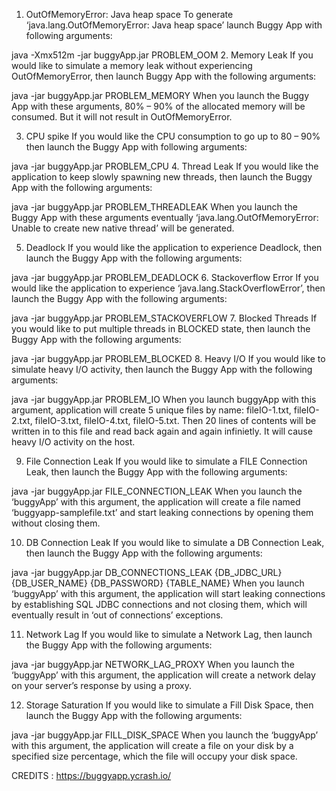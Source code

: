 
1. OutOfMemoryError: Java heap space
 To generate ‘java.lang.OutOfMemoryError: Java heap space’ launch Buggy App with following arguments:

java -Xmx512m -jar buggyApp.jar PROBLEM_OOM
2. Memory Leak
 If you would like to simulate a memory leak without experiencing OutOfMemoryError, then launch Buggy App with the following arguments:

 java -jar buggyApp.jar PROBLEM_MEMORY
 When you launch the Buggy App with these arguments, 80% – 90% of the allocated memory will be consumed. But it will not result in OutOfMemoryError.

3. CPU spike
 If you would like the CPU consumption to go up to 80 – 90% then launch the Buggy App with following arguments:

 java -jar buggyApp.jar PROBLEM_CPU
4. Thread Leak
 If you would like the application to keep slowly spawning new threads, then launch the Buggy App with the following arguments:

java -jar buggyApp.jar PROBLEM_THREADLEAK
When you launch the Buggy App with these arguments eventually  ‘java.lang.OutOfMemoryError: Unable to create new native thread’ will be generated.

5. Deadlock
 If you would like the application to experience Deadlock, then launch the Buggy App with the following arguments:

 java -jar buggyApp.jar PROBLEM_DEADLOCK
6. Stackoverflow Error
 If you would like the application to experience ‘java.lang.StackOverflowError’, then launch the Buggy App with the following arguments:

 java -jar buggyApp.jar PROBLEM_STACKOVERFLOW
7. Blocked Threads
 If you would like to put multiple threads in BLOCKED state, then launch the Buggy App with the following arguments:

 java -jar buggyApp.jar PROBLEM_BLOCKED
8. Heavy I/O
 If you would like to simulate heavy I/O activity, then launch the Buggy App with the following arguments:

 java -jar buggyApp.jar PROBLEM_IO
When you launch buggyApp with this argument, application will create 5 unique files by name: fileIO-1.txt, fileIO-2.txt, fileIO-3.txt, fileIO-4.txt, fileIO-5.txt. Then 20 lines of contents will be written in to this file and read back again and again infinietly. It will cause heavy I/O activity on the host.

9. File Connection Leak
If you would like to simulate a FILE Connection Leak, then launch the Buggy App with the following arguments:

java -jar buggyApp.jar FILE_CONNECTION_LEAK
When you launch the ‘buggyApp’ with this argument, the application will create a file named ‘buggyapp-samplefile.txt’ and start leaking connections by opening them without closing them.

10. DB Connection Leak
If you would like to simulate a DB Connection Leak, then launch the Buggy App with the following arguments:

java -jar buggyApp.jar DB_CONNECTIONS_LEAK {DB_JDBC_URL}  {DB_USER_NAME}  {DB_PASSWORD}  {TABLE_NAME}
When you launch ‘buggyApp’ with this argument, the application will start leaking connections by establishing SQL JDBC connections and not closing them, which will eventually result in ‘out of connections’ exceptions.

11. Network Lag
If you would like to simulate a Network Lag, then launch the Buggy App with the following arguments:

java -jar buggyApp.jar NETWORK_LAG_PROXY <Port> <Millseconds>
When you launch the ‘buggyApp’ with this argument, the application will create a network delay on your server’s response by using a proxy.

12. Storage Saturation
If you would like to simulate a Fill Disk Space, then launch the Buggy App with the following arguments:

java -jar buggyApp.jar FILL_DISK_SPACE <drive path> <percentage fill>
When you launch the ‘buggyApp’ with this argument, the application will create a file on your disk by a specified size percentage, which the file will occupy your disk space.


CREDITS : https://buggyapp.ycrash.io/
